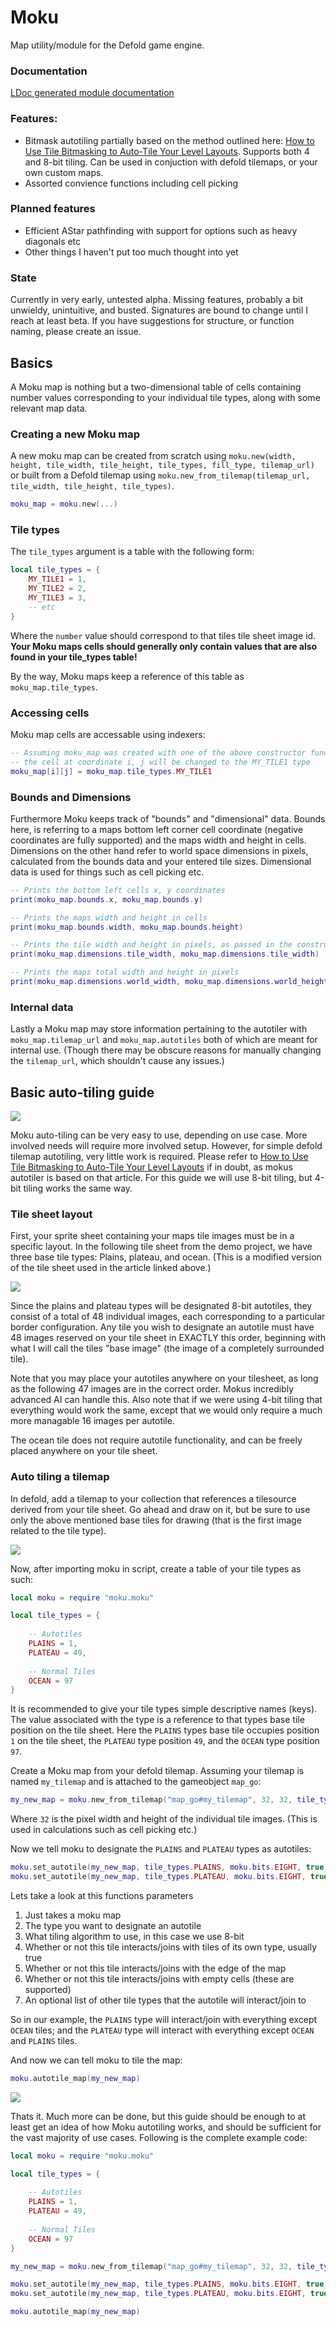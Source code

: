 # Moku
Map utility/module for the Defold game engine. 

### Documentation

[LDoc generated module documentation](http://htmlpreview.github.io/?https://github.com/Jrayp/Moku/blob/master/doc/index.html)

### Features: 

* Bitmask autotiling partially based on the method outlined here: [How to Use Tile Bitmasking to Auto-Tile Your Level Layouts](https://gamedevelopment.tutsplus.com/tutorials/how-to-use-tile-bitmasking-to-auto-tile-your-level-layouts--cms-25673). Supports both 4 and 8-bit tiling. Can be used in conjuction with defold tilemaps, or your own custom maps.
* Assorted convience functions including cell picking

### Planned features

* Efficient AStar pathfinding with support for options such as heavy diagonals etc
* Other things I haven't put too much thought into yet

### State

Currently in very early, untested alpha. Missing features, probably a bit unwieldy, unintuitive, and busted. Signatures are bound to change until I reach at least beta. If you have suggestions for structure, or function naming, please create an issue.

## Basics

A Moku map is nothing but a two-dimensional table of cells containing number values corresponding to your individual tile types, along with some relevant map data. 

### Creating a new Moku map

A new moku map can be created from scratch using `moku.new(width, height, tile_width, tile_height, tile_types, fill_type, tilemap_url)` or built from a Defold tilemap using `moku.new_from_tilemap(tilemap_url, tile_width, tile_height, tile_types)`. 

```lua
moku_map = moku.new(...)
```

### Tile types

The `tile_types` argument is a table with the following form:

```lua
local tile_types = {
    MY_TILE1 = 1,
    MY_TILE2 = 2,
    MY_TILE3 = 3,
    -- etc
}
```

Where the `number` value should correspond to that tiles tile sheet image id. **Your Moku maps cells should generally only contain values that are also found in your tile_types table!**

By the way, Moku maps keep a reference of this table as `moku_map.tile_types`.

### Accessing cells

Moku map cells are accessable using indexers:

```lua
-- Assuming moku_map was created with one of the above constructor functions,
-- the cell at coordinate i, j will be changed to the MY_TILE1 type
moku_map[i][j] = moku_map.tile_types.MY_TILE1
```

### Bounds and Dimensions

Furthermore Moku keeps track of "bounds" and "dimensional" data. Bounds here, is referring to a maps bottom left corner cell coordinate (negative coordinates are fully supported) and the maps width and height in cells. Dimensions on the other hand refer to world space dimensions in pixels, calculated from the bounds data and your entered tile sizes. Dimensional data is used for things such as cell picking etc. 

```lua
-- Prints the bottom left cells x, y coordinates
print(moku_map.bounds.x, moku_map.bounds.y)

-- Prints the maps width and height in cells
print(moku_map.bounds.width, moku_map.bounds.height)

-- Prints the tile width and height in pixels, as passed in the constructor
print(moku_map.dimensions.tile_width, moku_map.dimensions.tile_width)

-- Prints the maps total width and height in pixels
print(moku_map.dimensions.world_width, moku_map.dimensions.world_height)
```

### Internal data

Lastly a Moku map may store information pertaining to the autotiler with `moku_map.tilemap_url` and `moku_map.autotiles` both of which are meant for internal use. (Though there may be obscure reasons for manually changing the `tilemap_url`, which shouldn't cause any issues.)

## Basic auto-tiling guide

![](doc/transition.png)

Moku auto-tiling can be very easy to use, depending on use case. More involved needs will require more involved setup. However, for simple defold tilemap autotiling, very little work is required. Please refer to [How to Use Tile Bitmasking to Auto-Tile Your Level Layouts](https://gamedevelopment.tutsplus.com/tutorials/how-to-use-tile-bitmasking-to-auto-tile-your-level-layouts--cms-25673) if in doubt, as mokus autotiler is based on that article. For this guide we will use 8-bit tiling, but 4-bit tiling works the same way.

### Tile sheet layout

First, your sprite sheet containing your maps tile images must be in a specific layout. In the following tile sheet from the demo project, we have three base tile types: Plains, plateau, and ocean. (This is a modified version of the tile sheet used in the article linked above.) 

![](main/images/autotiles_8bit.png)

Since the plains and plateau types will be designated 8-bit autotiles, they consist of a total of 48 individual images, each corresponding to a particular border configuration. Any tile you wish to designate an autotile must have 48 images reserved on your tile sheet in EXACTLY this order, beginning with what I will call the tiles "base image" (the image of a completely surrounded tile).

Note that you may place your autotiles anywhere on your tilesheet, as long as the following 47 images are in the correct order. Mokus incredibly advanced AI can handle this. Also note that if we were using 4-bit tiling that everything would work the same, except that we would only require a much more managable 16 images per autotile.

The ocean tile does not require autotile functionality, and can be freely placed anywhere on your tile sheet.

### Auto tiling a tilemap

In defold, add a tilemap to your collection that references a tilesource derived from your tile sheet. Go ahead and draw on it, but be sure to use only the above mentioned base tiles for drawing (that is the first image related to the tile type). 

![](doc/before.PNG)

Now, after importing moku in script, create a table of your tile types as such:

```lua
local moku = require "moku.moku"    

local tile_types = {
      
    -- Autotiles
    PLAINS = 1,
    PLATEAU = 49,
        
    -- Normal Tiles
    OCEAN = 97
}
```

It is recommended to give your tile types simple descriptive names (keys). The value associated with the type is a reference to that types base tile position on the tile sheet. Here the `PLAINS` types base tile occupies position `1` on the tile sheet, the `PLATEAU` type position `49`, and the `OCEAN` type position `97`. 

Create a Moku map from your defold tilemap. Assuming your tilemap is named `my_tilemap` and is attached to the gameobject `map_go`:

```lua
my_new_map = moku.new_from_tilemap("map_go#my_tilemap", 32, 32, tile_types)
```

Where `32` is the pixel width and height of the individual tile images. (This is used in calculations such as cell picking etc.)

Now we tell moku to designate the `PLAINS` and `PLATEAU` types as autotiles:

```lua
moku.set_autotile(my_new_map, tile_types.PLAINS, moku.bits.EIGHT, true, true, true, {tile_types.PLATEAU})
moku.set_autotile(my_new_map, tile_types.PLATEAU, moku.bits.EIGHT, true, true, true)
```

Lets take a look at this functions parameters
1. Just takes a moku map
2. The type you want to designate an autotile
3. What tiling algorithm to use, in this case we use 8-bit
4. Whether or not this tile interacts/joins with tiles of its own type, usually true
5. Whether or not this tile interacts/joins with the edge of the map
6. Whether or not this tile interacts/joins with empty cells (these are supported)
7. An optional list of other tile types that the autotile will interact/join to 

So in our example, the `PLAINS` type will interact/join with everything except `OCEAN` tiles; and the `PLATEAU` type will interact with everything except `OCEAN` and `PLAINS` tiles.

And now we can tell moku to tile the map:

```lua
moku.autotile_map(my_new_map)
```

![](doc/after.PNG)

Thats it. Much more can be done, but this guide should be enough to at least get an idea of how Moku autotiling works, and should be sufficient for the vast majority of use cases. Following is the complete example code:

```lua
local moku = require "moku.moku"    

local tile_types = {
      
    -- Autotiles
    PLAINS = 1,
    PLATEAU = 49,
        
    -- Normal Tiles
    OCEAN = 97
}

my_new_map = moku.new_from_tilemap("map_go#my_tilemap", 32, 32, tile_types)

moku.set_autotile(my_new_map, tile_types.PLAINS, moku.bits.EIGHT, true, true, true, {tile_types.PLATEAU})
moku.set_autotile(my_new_map, tile_types.PLATEAU, moku.bits.EIGHT, true, true, true)

moku.autotile_map(my_new_map)
```
<!---

OLD SHITTY DOCS

# Moku Functions

Following are the functions offered by Moku. The majority require the user to supply a moku map.

## Constructor Functions

These functions return new moku maps. Moku maps are tables of tile values, and other relevant data.

### moku.new(width, height, tile_width, tile_height, tile_types, fill_type, [tilemap_url])
Creates and returns a new moku map from scratch. The `tile_types` argument must be of a specific form as shown in the example. The keys are chosen by the user, and should be descriptive names of the tiles that your moku map uses. Their associated values are the integer positions of that tiles base tile image in a tile source.

Example:

 ```lua
 local tile_types = {
    PLAINS = 1,
    FOREST = 49,
    OCEAN = 97
 }

local my_map = moku.new(8, 8, 32, 32, tile_types, tile_types.FLOOR)
```

_PARAMETERS_
* __width__ <kbd>Integer</kbd> - Width of the new map in cells.
* __height__ <kbd>Integer</kbd> - Height of the new map in cells.
* __tile_width__ <kbd>Integer</kbd> - Width of individual tiles/cells in pixels.
* __tile_height__ <kbd>Integer</kbd> - Width of individual tiles/cells in pixels.
* __tile_types__ <kbd>Table</kbd> - A table of keys and integer values representing different tile types, and their associated base tile id.
* __fill_type__ <kbd>Integer</kbd> - The initial tile type (defined in the previous table) of the cells in the new map.  
* __tilemap_url__ <kbd>String</kbd> - Optional path to a defold tilemap. Required for auto-tiling, but not required for creating tiling matrices, explained below.

_RETURNS_
* __moku_map__ <kbd>table</kbd> - A new moku map.

### moku.new_from_tilemap(tilemap_url, tile_width, tile_height, tile_types)
Creates and returns a new moku map from a defold tilemap. When drawing your tilemap in the editor, use only the tiles base image for auto tiles.

Example:

 ```lua
 local tile_types = {
    PLAINS = 1,
    FOREST = 49,
    OCEAN = 97
 }

local my_map = moku.new_from_tilemap("my_map_go#my_tilemap", 32, 32, tile_types)
```

_PARAMETERS_
* __tilemap_url__ <kbd>String</kbd> - Required path to a defold tilemap.
* __tile_width__ <kbd>Integer</kbd> - Width of individual tiles/cells in pixels.
* __tile_height__ <kbd>Integer</kbd> - Width of individual tiles/cells in pixels.
* __tile_types__ <kbd>Table</kbd> - A table of keys and integer values representing different tile types, and their associated base tile id.

_RETURNS_
* __moku_map__ <kbd>table</kbd> - A new moku map.

## Iterator Functions

These functions are convienience functions for iterating through a specified region of a moku map. If you need custom iteration, you can of course iterate using a nested for loop. Just be aware that the moku map table also contains non coordinate data. It is therefore advised that you do not use a forp loop to avoid errors.

### moku.iterate_region(map, x, y, width, height, [fn])
Iterates a rectangular region of the supplied moku map, using `x`, `y`, `width`, and `height` as bounds. An optional function `fn` can be supplied to filter results.

Example:

```lua
local function is_plains(v)
    return v == tile_types.PLAINS
end

for x, y, v in moku.iterate_region(my_map, 5, 5, 3, 3, is_plains) do
    -- Change all plains tiles in the supplied rectangle to ocean tiles.
    map[x][y] = tile_types.OCEAN
end
```

_PARAMETERS_
* __map__ <kbd>Table</kbd> - A moku map.
* __x__ <kbd>Integer</kbd> - x coordinate of bottom left cell of region.
* __y__ <kbd>Integer</kbd> - y coordinate of bottom left cell of region.
* __width__ <kbd>Integer</kbd> - Width of the region.
* __width__ <kbd>Integer</kbd> - Height of the region.
* __fn__ <kbd>Function</kbd> - Optional filter function.

### moku.iterate(map, [fn])
Convinience/wrapper function for `moku.iterate_region(...)`. Iterates the entire moku map. A filter function can be supplied.

Example:

```lua
local function is_plains(v)
    return v == tile_types.PLAINS
end

for x, y, v in moku.iterate(my_map, is_plains) do
    -- Change all plains tiles of the map to ocean tiles.
    map[x][y] = tile_types.OCEAN
end
```

_PARAMETERS_
* __map__ <kbd>Table</kbd> - A moku map.
* __fn__ <kbd>Function</kbd> - Optional filter function.

### moku.iterate_surrounding(map, x, y, [fn])
Convinience/wrapper function for `moku.iterate_region(...)`. Iterates a 3x3 surrounding region of central cell. A filter function can be supplied.

Example:

```lua
local function is_plains(v)
    return v == tile_types.PLAINS
end

for x, y, v in moku.iterate_surrounding(my_map, 5, 5, is_plains) do
    -- Change all plains tiles of the supplied cell + its 8 surrounding neighbors, to ocean.
    map[x][y] = tile_types.OCEAN
end
```

_PARAMETERS_
* __map__ <kbd>Table</kbd> - A moku map.
* __x__ <kbd>Integer</kbd> - x coordinate of center cell.
* __y__ <kbd>Integer</kbd> - y coordinate of center cell.
* __fn__ <kbd>Function</kbd> - Optional filter function.

## General Functions

These are general functions that do not fit into any specific category. For now they are mostly related to simple cell/coordinate uses, such as determining the value of a neighboring cell.

### moku.within_bounds(map, x, y)
Tests whether a given coordinate is within the bounds of a supplied moku map.

Example:

```lua
if moku.within_bounds(my_map, i,j) then
    -- Do something at my_map[i][j] (probably)
else
    -- Don't do anything (probably)
end
```

_PARAMETERS_
* __map__ <kbd>Table</kbd> - A moku map.
* __x__ <kbd>Integer</kbd> - x coordinate we want to test for.
* __y__ <kbd>Integer</kbd> - y coordinate we want to test for.

_RETURNS_
* __within_bounds_flag__ <kbd>Boolean</kbd> - True if within bounds, false otherwise.

### moku.on_border(map, x, y)
Tests whether a given coordinate is a border cell, that is if (x,y) lies on the outer edge of the supplied moku map.

Example:

```lua
for x, y, value in moku.iterate(my_map) do
    if moku.on_border(my_map, x,y) then
        my_map[x][y] == tile_types.WALL
    else
        my_map[x][y] == tile_types.FLOOR
    end
end
```

_PARAMETERS_
* __map__ <kbd>Table</kbd> - A moku map.
* __x__ <kbd>Integer</kbd> - x coordinate you want to test for.
* __y__ <kbd>Integer</kbd> - y coordinate you want to test for.

_RETURNS_
* __on_border_flag__ <kbd>Boolean</kbd> - True if border cell, false otherwise.

### moku.within_dimensions(map, map_world_x, map_world_y, test_world_x, test_world_y)
Tests whether a given world/pixel coordinate is within the world dimensions of the supplied moku map, as calculated by the map and tile dimensions. Moku maps do not (currently) store current world position, so the user must supply this information.

Example:

```lua
if moku.within_dimensions(my_map, 0, 0, i, j) then
    print("The world position (i, j) is within the world dimensions of my_map!)
else
    print("The world position (i, j) is outside the world dimensions of my_map!)
end
```

_PARAMETERS_
* __map__ <kbd>Table</kbd> - A moku map.
* __map_world_x__ <kbd>Integer</kbd> - Current pixel x in world cooridnates of maps lower left corner.
* __map_world_y__ <kbd>Integer</kbd> - Current pixel y in world cooridnates of maps lower left corner.
* __test_world_x__ <kbd>Integer</kbd> - Pixel x in world coordinates we are testing for.
* __test_world_y__ <kbd>Integer</kbd> - Pixel y in world coordinates we are testing for

_RETURNS_
* __within_dimensions_flag__ <kbd>Boolean</kbd> - True if within dimensions, false otherwise.

### moku.neighbor_coords(x, y, dir)
Returns the coordinates of a supplied origin cells neighbor. The neighbor is specified by use of the `dir` argument. This argument is an integer that corresponds to one of the 8 directions on a (simple) compass, starting at 1 for north and continuing in clock-wise fashion to 8 for north-west. Moku provides an improvised "enum" table for direction, accessible with `moku.dir.[DIRECTION]`, for convinience.

Note that this calculation is independent of any moku map. It is not guarenteed that the returned value is within the bounds of whatever map you may be using it for.

Example:

```lua
local sw_x, sw_y = moku.neighbor_coords(5, 5, moku.dir.SOUTH_WEST)

-- Same thing
-- local sw_x, sw_y = moku.neighbor_coords(5, 5, 6)

print(sw_x, sw_y) -- Prints "4, 4"
```

_PARAMETERS_
* __x__ <kbd>Integer</kbd> - x coordinate of origin cell.
* __y__ <kbd>Integer</kbd> - y coordinate of origin cell.
* __dir__ <kbd>Integer</kbd> - Direction of coordinate we want. Range: 1-8

_RETURNS_
* __nx__ <kbd>Integer</kbd> - Neighbors x coordinate.
* __ny__ <kbd>Integer</kbd> - Neighbors y coordinate.

## Picking Functions

These functions handle cell picking, and take world position and map dimensions into account.

### moku.pick_cell(map, map_world_x, map_world_y, pick_world_x, pick_world_y)
Returns the coordinates of a moku map cell given the supplied world coordinates. Moku maps do not (currently) store current world position, so the user must supply this information. Returns nil if the world coordinates fall outside the world dimensions of the supplied moku map.

Example:

```lua
function on_input(self, action_id, action)
    if action_id == hash("left_click") then
        local cam_pos = go.get_position("camera")
        local wx = action.screen_x + cam_pos.x
        local wy = action.screen_y + cam_pos.y
        tx, ty = moku.pick_cell(my_map, my_map_pos_x, my_map_pos_y, wx, wy)

        if tx and ty then
            print("You clicked on the tile at (tx, ty). Good job!)
        else
            print("You clicked outside of the map! Reported.)
        end
    end
end
```

_PARAMETERS_
* __map__ <kbd>Table</kbd> - A moku map.
* __map_world_x__ <kbd>Integer</kbd> - Current pixel x in world cooridnates of maps lower left corner.
* __map_world_y__ <kbd>Integer</kbd> - Current pixel y in world cooridnates of maps lower left corner.
* __pick_world_x__ <kbd>Integer</kbd> - Pixel x in world coordinates we are testing for.
* __pick_world_y__ <kbd>Integer</kbd> - Pixel y in world coordinates we are testing for

_RETURNS_
* __cx__ <kbd>Integer</kbd> - x coordinate of picked tile, nil if none.
* __cy__ <kbd>Integer</kbd> - y coordinate of picked tile, nil if none.

## Auto-tiling functions

These functions handle auto-tiling and the creation of tiling matrices. Currently, to use auto tiling you must supply a tilemap url to your moku map. If you are not using a defold tilemap, you may use the somewhat more cumbersome and expensive, but equally effective, tiling matrices.

### moku.add_auto_tile(map, tile_type, bits, join_self, join_edge, join_nil, joining_types)
This function tells a moku map which `tile_type` should be treated as an auto tile. Once added this tile type will be taken into consideration when using any of the other functions listed under this section. Tile types that have not been added using this function are ignored completely.

You must supply a moku map and a `tile_type` as defined in your `tile_types` table.

You must then decide on which autotiling algorithm you will use. 4-bit or 8-bit. 4-bit autotiling does not take corners into account, and requires only 16 images to work correctly. 8-bit autotiling does take corners into account but requires a whopping 48 images to work correctly. This decision is clearly dependent in your use case. I recommend using 4-bit tiling when possible.

The three joining flags tell moku how this autotile should respond to tiles of its own type, the maps edge, and empty cells in your map, respectively. If set to true the autotiler will consider these cases as "joining tiles" during the autotiling process.

Any additional tile types that should act as valid joining tiles to the original autotile can be added in a list under the `joining_types` argument.

Note that you will not necessarily be using auto tiling for every tile type. Think walls (require auto-tiling) and floors (usually do not).  

Example:

```lua
local tile_types = {
    -- Autotiles
    PLAINS = 1,
    PLATEAU = 49,
    -- Normal Tiles
    OCEAN = 97
}

my_map = moku.new_from_tilemap("map_go#tilemap", 32, 32, tile_types)

-- Adds the PLAINS tile type as an autotile, sets it to use 8-bit autotiling, and instructs moku to treat other PLAINS tiles and the maps edges as joining tiles. Empty tiles will not act as joining tiles. Furthermore, PLATEAU tiles will act as additional joining tiles.
moku.add_auto_tile(my_map, tile_types.PLAINS, 8, true, true, false, {tile_types.PLATEAU})

-- Similar to PLAINS we now add PLATEAU tiles. These act similar to plains, but do not treat PLAINS as joining tiles.
moku.add_auto_tile(my_map, tile_types.PLATEAU, 8, true, true, false)
```

_PARAMETERS_
* __map__ <kbd>Table</kbd> - A moku map.
* __tile_type__ <kbd>Integer</kbd> - Tile type to add as an auto tile.
* __bits__ <kbd>Integer</kbd> - Autotiling algorithm. 4 or 8.
* __join_self__ <kbd>Boolean</kbd> - Whether or not this autotile will join to tiles of its own type.
* __join_edge__ <kbd>Boolean</kbd> - Whether or not this autotile will join to the edge of the map.
* __join_nil__ <kbd>Boolean</kbd> - Whether or not this autotile will join to empty cells of the map.
* __joining_types__ <kbd>Table</kbd> - Further tile types to act as joining tiles, supplied in list form.

### moku.tile_sum(map, x, y)
Returns the calculated binary sum of a supplied tile. This sum corresponds to the correct position of the image within your maps tilesource, after autotiling.

This function is of limited practical use on its own, but is used extensively by other functions in this section.

_PARAMETERS_
* __map__ <kbd>Table</kbd> - A moku map.
* __x__ <kbd>Integer</kbd> - x coordinate of cell you want to autotile.
* __y__ <kbd>Integer</kbd> - y coordinate of cell you want to autotile.

_RETURNS_
* __sum__ <kbd>Table</kbd> - Calculated binary sum of this cell.

### moku.auto_tile_cell(map, x, y)
Autotiles the supplied cell. Returns the calculated binary sum of the tile. This sum corresponds to the correct position of the image within your maps tilesource, after autotiling. Probably of limited practical use on its own, but is used extensively by other functions in this section.

Note that your supplied map must have been given a valid `tilemap_url` for this to work, and you must have added at least one auto tile with `moku.add_auto_tile(..)` to see any difference.

_PARAMETERS_
* __map__ <kbd>Table</kbd> - A moku map.
* __x__ <kbd>Integer</kbd> - x coordinate of cell you want to autotile.
* __y__ <kbd>Integer</kbd> - y coordinate of cell you want to autotile.

_RETURNS_
* __sum__ <kbd>Table</kbd> - Calculated binary sum of this cell.

### moku.auto_tile_region(map, x, y, width, height)
Autotiles a rectangular region of the supplied moku map, using `x`, `y`, `width`, and `height` as bounds. Probably of limited practical use, but used by other functions in this section.

Note that your supplied map must have been given a valid `tilemap_url` for this to work, and you must have added at least one auto tile with `moku.add_auto_tile(..)` to see any difference.

_PARAMETERS_
* __map__ <kbd>Table</kbd> - A moku map.
* __x__ <kbd>Integer</kbd> - x coordinate of bottom left cell of region.
* __y__ <kbd>Integer</kbd> - y coordinate of bottom left cell of region.
* __width__ <kbd>Integer</kbd> - Width of the region.
* __width__ <kbd>Integer</kbd> - Height of the region.

### moku.auto_tile_map(map)
Autotiles the entire supplied moku map.

Note that your supplied map must have been given a valid `tilemap_url` for this to work, and you must have added at least one auto tile with `moku.add_auto_tile(..)` to see any difference.

_PARAMETERS_
* __map__ <kbd>Table</kbd> - A moku map.

### moku.auto_tile_surrounding(map, x, y)
Convinience/wrapper function for `moku.auto_tile_region(...)`. Autotiles a 3x3 surrounding region of a supplied central cell. Very useful for real time autotiling!

Note that your supplied map must have been given a valid `tilemap_url` for this to work, and you must have added at least one auto tile with `moku.add_auto_tile(..)` to see any difference.

Example:

```lua
-- This will quickly autotile the changed cell, as well as the surrounding tiles that are affected by the change.
my_map[i][j] = tile_types.WALL
moku.auto_tile_surrounding(my_map, i, j)
```

_PARAMETERS_
* __map__ <kbd>Table</kbd> - A moku map.
* __x__ <kbd>Integer</kbd> - x coordinate of center cell.
* __y__ <kbd>Integer</kbd> - y coordinate of center cell.
--->
